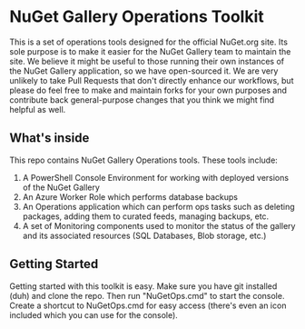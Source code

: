 # NuGet Gallery Operations Toolkit

This is a set of operations tools designed for the official NuGet.org site. Its sole purpose is to make it easier for the NuGet Gallery team to maintain the site. We believe it might be useful to those running their own instances of the NuGet Gallery application, so we have open-sourced it. We are very unlikely to take Pull Requests that don't directly enhance our workflows, but please do feel free to make and maintain forks for your own purposes and contribute back general-purpose changes that you think we might find helpful as well.

## What's inside
This repo contains NuGet Gallery Operations tools. These tools include:

1. A PowerShell Console Environment for working with deployed versions of the NuGet Gallery
2. An Azure Worker Role which performs database backups
3. An Operations application which can perform ops tasks such as deleting packages, adding them to curated feeds, managing backups, etc.
4. A set of Monitoring components used to monitor the status of the gallery and its associated resources (SQL Databases, Blob storage, etc.)

## Getting Started
Getting started with this toolkit is easy. Make sure you have git installed (duh) and clone the repo. Then run "NuGetOps.cmd" to start the console. Create a shortcut to NuGetOps.cmd for easy access (there's even an icon included which you can use for the console).
